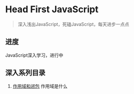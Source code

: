 # Head First JavaScript

> 深入浅出JavaScript，死磕JavaScript，每天进步一点点

## 进度
JavaScript深入学习，进行中

## 深入系列目录
1. [作用域和闭包]()
    作用域是什么